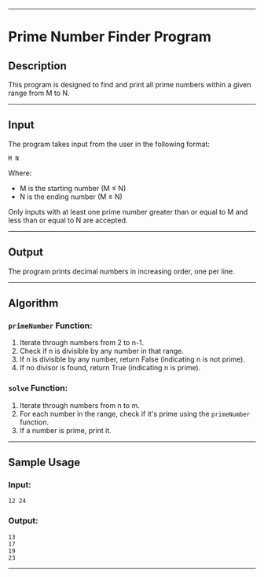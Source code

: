 
---

# Prime Number Finder Program

## Description

This program is designed to find and print all prime numbers within a given range from M to N.

---

## Input

The program takes input from the user in the following format:
```
M N
```
Where:
- M is the starting number (M ≤ N)
- N is the ending number (M ≤ N)

Only inputs with at least one prime number greater than or equal to M and less than or equal to N are accepted.

---

## Output

The program prints decimal numbers in increasing order, one per line.

---

## Algorithm

### `primeNumber` Function:
1. Iterate through numbers from 2 to n-1.
2. Check if n is divisible by any number in that range.
3. If n is divisible by any number, return False (indicating n is not prime).
4. If no divisor is found, return True (indicating n is prime).

### `solve` Function:
1. Iterate through numbers from n to m.
2. For each number in the range, check if it's prime using the `primeNumber` function.
3. If a number is prime, print it.

---



## Sample Usage

### Input:
```
12 24
```

### Output:
```
13
17
19
23
```

---
